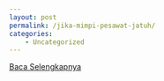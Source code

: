 ```yaml
---
layout: post
permalink: /jika-mimpi-pesawat-jatuh/
categories:
    - Uncategorized
---
```


[Baca Selengkapnya](/09)